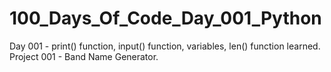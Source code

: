 # 100_Days_Of_Code_Day_001_Python
Day 001 - print() function, input() function, variables, len() function learned.
Project 001 - Band Name Generator.
